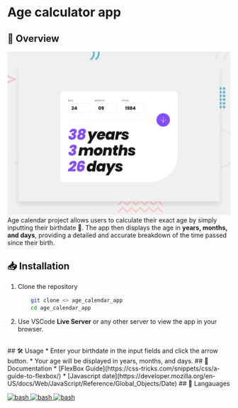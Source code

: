 # Age calculator app

## 🔎 Overview
![Design preview for the Age calculator app coding challenge](./design/desktop-preview.jpg)
<br />
Age calendar project allows users to calculate their exact age by simply inputting their birthdate 🎂. The app then displays the age in **years, months, and days**, providing a detailed and accurate breakdown of the time passed since their birth.

## 📥 Installation
1.  Clone the repository 
    ```bash
        git clone <> age_calendar_app
        cd age_calendar_app
    ```

2.  Use VSCode **Live Server** or any other server to view the app in your browser.

<br />
## 🛠️ Usage
* Enter your birthdate in the input fields and click the arrow button.
* Your age will be displayed in years, months, and days.
## 📃 Documentation  
* [FlexBox Guide](https://css-tricks.com/snippets/css/a-guide-to-flexbox/)
* [Javascript date](https://developer.mozilla.org/en-US/docs/Web/JavaScript/Reference/Global_Objects/Date)
## 💬 Langauages 
<p align="left"> <a href="https://developer.mozilla.org/en-US/docs/Web/JavaScript" target="_blank" rel="noreferrer"> <img src="https://www.vectorlogo.zone/logos/javascript/javascript-icon.svg" alt="bash" width="40" height="40"/> </a>  <a href="https://developer.mozilla.org/en-US/docs/Web/HTML" target="_blank" rel="noreferrer"> <img src="https://www.vectorlogo.zone/logos/w3_html5/w3_html5-icon.svg" alt="bash" width="40" height="40"/> </a>   <a href="https://developer.mozilla.org/en-US/docs/Web/CSS" target="_blank" rel="noreferrer"> <img src="https://www.vectorlogo.zone/logos/w3_css/w3_css-official.svg" alt="bash" width="40" height="40"/> </a>  
